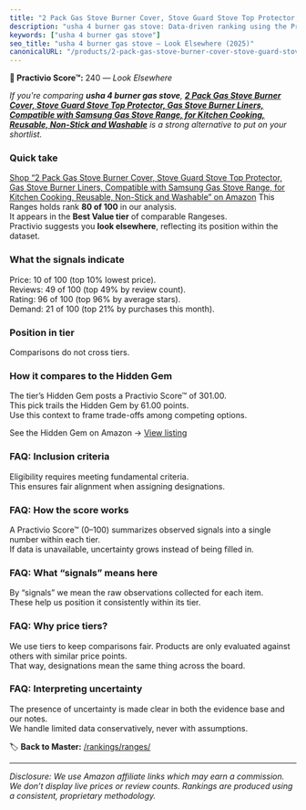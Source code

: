 ```yaml
---
title: "2 Pack Gas Stove Burner Cover, Stove Guard Stove Top Protector, Gas Stove Burner Liners, Compatible with Samsung Gas Stove Range, for Kitchen Cooking, Reusable, Non-Stick and Washable"
description: "usha 4 burner gas stove: Data-driven ranking using the Practivio Score™. Positioned by quality, value, demand, findability, momentum."
keywords: ["usha 4 burner gas stove"]
seo_title: "usha 4 burner gas stove — Look Elsewhere (2025)"
canonicalURL: "/products/2-pack-gas-stove-burner-cover-stove-guard-stove-top-protector-gas-stove-burner-liners-compatible-with-samsung-gas-stove-range-for-kitchen-cooking-reusable-non-stick-and-washable-B0D1C65GZR/"
---
```


**🚫 Practivio Score™:** 240 — _Look Elsewhere_


*If you're comparing **usha 4 burner gas stove**, **[2 Pack Gas Stove Burner Cover, Stove Guard Stove Top Protector, Gas Stove Burner Liners, Compatible with Samsung Gas Stove Range, for Kitchen Cooking, Reusable, Non-Stick and Washable](https://www.amazon.com/dp/B0D1C65GZR?tag=practivio-20)** is a strong alternative to put on your shortlist.*
### Quick take
[Shop “2 Pack Gas Stove Burner Cover, Stove Guard Stove Top Protector, Gas Stove Burner Liners, Compatible with Samsung Gas Stove Range, for Kitchen Cooking, Reusable, Non-Stick and Washable” on Amazon](https://www.amazon.com/dp/B0D1C65GZR?tag=practivio-20)
This Ranges holds rank **80 of 100** in our analysis.  
It appears in the **Best Value tier** of comparable Rangeses.  
Practivio suggests you **look elsewhere**, reflecting its position within the dataset.

### What the signals indicate
Price: 10 of 100 (top 10% lowest price).  
Reviews: 49 of 100 (top 49% by review count).  
Rating: 96 of 100 (top 96% by average stars).  
Demand: 21 of 100 (top 21% by purchases this month).

### Position in tier
Comparisons do not cross tiers.

### How it compares to the Hidden Gem
The tier’s Hidden Gem posts a Practivio Score™ of 301.00.  
This pick trails the Hidden Gem by 61.00 points.  
Use this context to frame trade-offs among competing options.  

See the Hidden Gem on Amazon → [View listing](https://www.amazon.com/dp/B01MT0UL8N?tag=practivio-20)

### FAQ: Inclusion criteria
Eligibility requires meeting fundamental criteria.  
This ensures fair alignment when assigning designations.

### FAQ: How the score works
A Practivio Score™ (0–100) summarizes observed signals into a single number within each tier.  
If data is unavailable, uncertainty grows instead of being filled in.

### FAQ: What “signals” means here
By “signals” we mean the raw observations collected for each item.  
These help us position it consistently within its tier.

### FAQ: Why price tiers?
We use tiers to keep comparisons fair. Products are only evaluated against others with similar price points.  
That way, designations mean the same thing across the board.

### FAQ: Interpreting uncertainty
The presence of uncertainty is made clear in both the evidence base and our notes.  
We handle limited data conservatively, never with assumptions.


🏷️ **Back to Master:** [/rankings/ranges/](/rankings/ranges/)

---
_Disclosure: We use Amazon affiliate links which may earn a commission. We don’t display live prices or review counts. Rankings are produced using a consistent, proprietary methodology._
